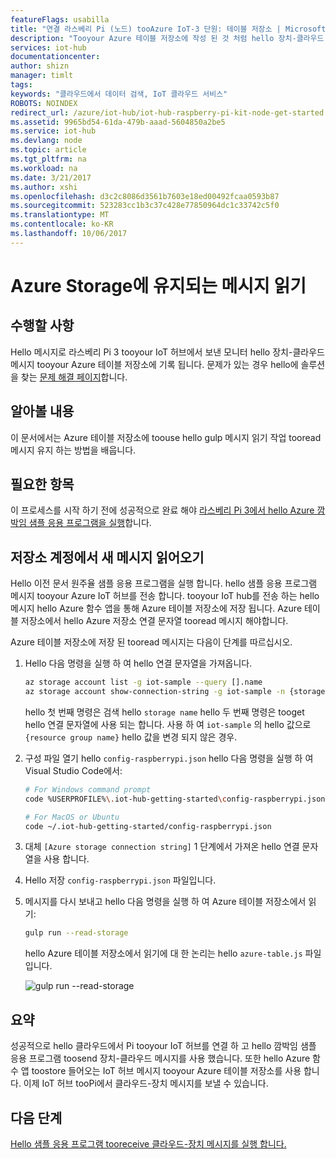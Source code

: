 ```yaml
---
featureFlags: usabilla
title: "연결 라스베리 Pi (노드) tooAzure IoT-3 단원: 테이블 저장소 | Microsoft Docs"
description: "Tooyour Azure 테이블 저장소에 작성 된 것 처럼 hello 장치-클라우드 메시지를 모니터링 합니다."
services: iot-hub
documentationcenter: 
author: shizn
manager: timlt
tags: 
keywords: "클라우드에서 데이터 검색, IoT 클라우드 서비스"
ROBOTS: NOINDEX
redirect_url: /azure/iot-hub/iot-hub-raspberry-pi-kit-node-get-started
ms.assetid: 9965bd54-61da-479b-aaad-5604850a2be5
ms.service: iot-hub
ms.devlang: node
ms.topic: article
ms.tgt_pltfrm: na
ms.workload: na
ms.date: 3/21/2017
ms.author: xshi
ms.openlocfilehash: d3c2c8086d3561b7603e18ed00492fcaa0593b87
ms.sourcegitcommit: 523283cc1b3c37c428e77850964dc1c33742c5f0
ms.translationtype: MT
ms.contentlocale: ko-KR
ms.lasthandoff: 10/06/2017
---
```

# <a name="read-messages-persisted-in-azure-storage"></a>Azure Storage에 유지되는 메시지 읽기
## <a name="what-you-will-do"></a>수행할 사항
Hello 메시지로 라스베리 Pi 3 tooyour IoT 허브에서 보낸 모니터 hello 장치-클라우드 메시지 tooyour Azure 테이블 저장소에 기록 됩니다. 문제가 있는 경우 hello에 솔루션을 찾는 [문제 해결 페이지](iot-hub-raspberry-pi-kit-node-troubleshooting.md)합니다.

## <a name="what-you-will-learn"></a>알아볼 내용
이 문서에서는 Azure 테이블 저장소에 toouse hello gulp 메시지 읽기 작업 tooread 메시지 유지 하는 방법을 배웁니다.

## <a name="what-you-need"></a>필요한 항목
이 프로세스를 시작 하기 전에 성공적으로 완료 해야 [라스베리 Pi 3에서 hello Azure 깜박임 샘플 응용 프로그램을 실행](iot-hub-raspberry-pi-kit-node-lesson3-run-azure-blink.md)합니다.

## <a name="read-new-messages-from-your-storage-account"></a>저장소 계정에서 새 메시지 읽어오기
Hello 이전 문서 원주율 샘플 응용 프로그램을 실행 합니다. hello 샘플 응용 프로그램 메시지 tooyour Azure IoT 허브를 전송 합니다. tooyour IoT hub를 전송 하는 hello 메시지 hello Azure 함수 앱을 통해 Azure 테이블 저장소에 저장 됩니다. Azure 테이블 저장소에서 hello Azure 저장소 연결 문자열 tooread 메시지 해야합니다.

Azure 테이블 저장소에 저장 된 tooread 메시지는 다음이 단계를 따르십시오.

1. Hello 다음 명령을 실행 하 여 hello 연결 문자열을 가져옵니다.

   ```bash
   az storage account list -g iot-sample --query [].name
   az storage account show-connection-string -g iot-sample -n {storage name}
   ```

   hello 첫 번째 명령은 검색 hello `storage name` hello 두 번째 명령은 tooget hello 연결 문자열에 사용 되는 합니다. 사용 하 여 `iot-sample` 의 hello 값으로 `{resource group name}` hello 값을 변경 되지 않은 경우.
2. 구성 파일 열기 hello `config-raspberrypi.json` hello 다음 명령을 실행 하 여 Visual Studio Code에서:

   ```bash
   # For Windows command prompt
   code %USERPROFILE%\.iot-hub-getting-started\config-raspberrypi.json
   
   # For MacOS or Ubuntu
   code ~/.iot-hub-getting-started/config-raspberrypi.json
   ```
3. 대체 `[Azure storage connection string]` 1 단계에서 가져온 hello 연결 문자열을 사용 합니다.
4. Hello 저장 `config-raspberrypi.json` 파일입니다.
5. 메시지를 다시 보내고 hello 다음 명령을 실행 하 여 Azure 테이블 저장소에서 읽기:
   
   ```bash
   gulp run --read-storage
   ```
   
   hello Azure 테이블 저장소에서 읽기에 대 한 논리는 hello `azure-table.js` 파일입니다.
   
    ![gulp run --read-storage](media/iot-hub-raspberry-pi-lessons/lesson3/gulp_read_message.png)

## <a name="summary"></a>요약
성공적으로 hello 클라우드에서 Pi tooyour IoT 허브를 연결 하 고 hello 깜박임 샘플 응용 프로그램 toosend 장치-클라우드 메시지를 사용 했습니다. 또한 hello Azure 함수 앱 toostore 들어오는 IoT 허브 메시지 tooyour Azure 테이블 저장소를 사용 합니다. 이제 IoT 허브 tooPi에서 클라우드-장치 메시지를 보낼 수 있습니다.

## <a name="next-steps"></a>다음 단계
[Hello 샘플 응용 프로그램 tooreceive 클라우드-장치 메시지를 실행 합니다.](iot-hub-raspberry-pi-kit-node-lesson4-send-cloud-to-device-messages.md)

